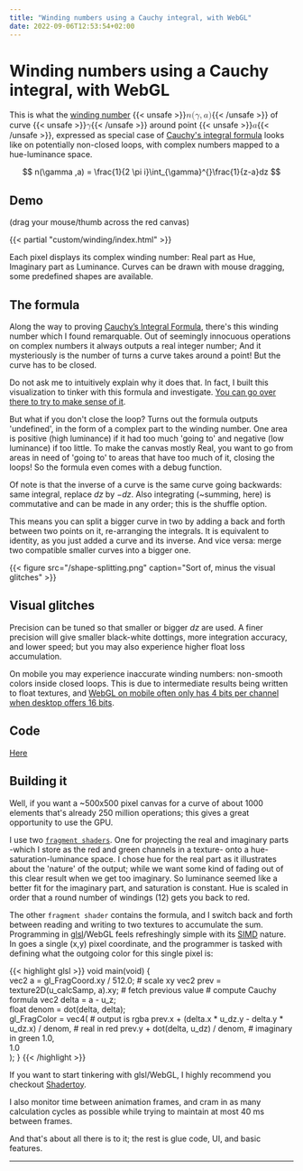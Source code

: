 ```yaml
---
title: "Winding numbers using a Cauchy integral, with WebGL"
date: 2022-09-06T12:53:54+02:00
---
```


# Winding numbers using a Cauchy integral, with WebGL

This is what the [winding number](https://en.wikipedia.org/wiki/Winding_number) {{< unsafe >}}<mjx-container class="MathJax CtxtMenu_Attached_0" jax="CHTML" tabindex="0" ctxtmenu_counter="0" style="font-size: 113.1%; position: relative;"><mjx-math class="MJX-TEX" aria-hidden="true"><mjx-mi class="mjx-i"><mjx-c class="mjx-c1D45B TEX-I"></mjx-c></mjx-mi><mjx-mo class="mjx-n"><mjx-c class="mjx-c28"></mjx-c></mjx-mo><mjx-mi class="mjx-i"><mjx-c class="mjx-c1D6FE TEX-I"></mjx-c></mjx-mi><mjx-mo class="mjx-n"><mjx-c class="mjx-c2C"></mjx-c></mjx-mo><mjx-mi class="mjx-i" space="2"><mjx-c class="mjx-c1D44E TEX-I"></mjx-c></mjx-mi><mjx-mo class="mjx-n"><mjx-c class="mjx-c29"></mjx-c></mjx-mo></mjx-math><mjx-assistive-mml unselectable="on" display="inline"><math xmlns="http://www.w3.org/1998/Math/MathML"><mi>n</mi><mo stretchy="false">(</mo><mi>γ</mi><mo>,</mo><mi>a</mi><mo stretchy="false">)</mo></math></mjx-assistive-mml></mjx-container>{{< /unsafe >}} of curve {{< unsafe >}}<mjx-container class="MathJax CtxtMenu_Attached_0" jax="CHTML" tabindex="0" ctxtmenu_counter="1" style="font-size: 113.1%; position: relative;"><mjx-math class="MJX-TEX" aria-hidden="true"><mjx-mi class="mjx-i"><mjx-c class="mjx-c1D6FE TEX-I"></mjx-c></mjx-mi></mjx-math><mjx-assistive-mml unselectable="on" display="inline"><math xmlns="http://www.w3.org/1998/Math/MathML"><mi>γ</mi></math></mjx-assistive-mml></mjx-container>{{< /unsafe >}} around point {{< unsafe >}}<mjx-container class="MathJax CtxtMenu_Attached_0" jax="CHTML" tabindex="0" ctxtmenu_counter="3" style="font-size: 113.1%; position: relative;"><mjx-math class="MJX-TEX" aria-hidden="true"><mjx-mi class="mjx-i"><mjx-c class="mjx-c1D44E TEX-I"></mjx-c></mjx-mi></mjx-math><mjx-assistive-mml unselectable="on" display="inline"><math xmlns="http://www.w3.org/1998/Math/MathML"><mi>a</mi></math></mjx-assistive-mml></mjx-container>{{< /unsafe >}}, expressed as special case of [Cauchy's integral formula](https://en.wikipedia.org/wiki/Cauchy%27s_integral_formula) looks like on potentially non-closed loops, with complex numbers mapped to a hue-luminance space.

$$ n(\gamma ,a) = \frac{1}{2 \pi i}\int_{\gamma}^{}\frac{1}{z-a}dz $$

## Demo

(drag your mouse/thumb across the red canvas)

{{< partial "custom/winding/index.html" >}}

Each pixel displays its complex winding number: Real part as Hue, Imaginary part as Luminance. Curves can be drawn with mouse dragging, some predefined shapes are available.

## The formula

Along the way to proving [Cauchy’s Integral Formula](https://en.wikipedia.org/wiki/Cauchy%27s_integral_formula), there's this winding number which I found remarquable. 
Out of seemingly innocuous operations on complex numbers it always outputs a real integer number; And it mysteriously is the number of turns a curve takes around a point! But the curve has to be closed.

Do not ask me to intuitively explain why it does that. In fact, I built this visualization to tinker with this formula and investigate. [You can go over there to try to make sense of it](https://math.stackexchange.com/questions/4054/intuitive-explanation-of-cauchys-integral-formula-in-complex-analysis).

But what if you don't close the loop? Turns out the formula outputs 'undefined', in the form of a complex part to the winding number. One area is positive (high luminance) if it had too much 'going to' and negative (low luminance) if too little. To make the canvas mostly Real, you want to go from areas in need of 'going to' to areas that have too much of it, closing the loops! So the formula even comes with a debug function.

Of note is that the inverse of a curve is the same curve going backwards: same integral, replace $dz$ by $-dz$. Also integrating (~summing, here) is commutative and can be made in any order; this is the shuffle option. 

This means you can split a bigger curve in two by adding a back and forth between two points on it, re-arranging the integrals. It is equivalent to identity, as you just added a curve and its inverse. And vice versa: merge two compatible smaller curves into a bigger one.

{{< figure src="/shape-splitting.png" caption="Sort of, minus the visual glitches" >}}

## Visual glitches

Precision can be tuned so that smaller or bigger $dz$ are used. A finer precision will give smaller black-white dottings, more integration accuracy, and lower speed; but you may also experience higher float loss accumulation.

On mobile you may experience inaccurate winding numbers: non-smooth colors inside closed loops. This is due to intermediate results being written to float textures, and [WebGL on mobile often only has 4 bits per channel when desktop offers 16 bits](https://webglfundamentals.org/webgl/lessons/webgl-precision-issues.html#texture-formats).

## Code

[Here](https://github.com/benoitparis/winding-contour-cauchy)

## Building it 

Well, if you want a ~500x500 pixel canvas for a curve of about 1000 elements that's already 250 million operations; this gives a great opportunity to use the GPU.

I use two [`fragment shaders`](https://www.khronos.org/opengl/wiki/Fragment_Shader). One for projecting the real and imaginary parts -which I store as the red and green channels in a texture- onto a hue-saturation-luminance space. I chose hue for the real part as it illustrates about the 'nature' of the output; while we want some kind of fading out of this clear result when we get too imaginary. So luminance seemed like a better fit for the imaginary part, and saturation is constant. Hue is scaled in order that a round number of windings (12) gets you back to red.

The other `fragment shader` contains the formula, and I switch back and forth between reading and writing to two textures to accumulate the sum. Programming in [glsl](https://en.wikipedia.org/wiki/OpenGL_Shading_Language)/WebGL feels refreshingly simple with its [SIMD](https://en.wikipedia.org/wiki/Single_instruction,_multiple_data) nature. In goes a single (x,y) pixel coordinate, and the programmer is tasked with defining what the outgoing color for this single pixel is:

{{< highlight glsl >}}
void main(void) {                                                
    vec2 a = gl_FragCoord.xy / 512.0;                  # scale xy
    vec2 prev = texture2D(u_calcSamp, a).xy;           # fetch previous value
                                                       # compute Cauchy formula
    vec2 delta = a - u_z;                              
    float denom = dot(delta, delta);                          
    gl_FragColor = vec4(                                        # output is rgba
        prev.x + (delta.x * u_dz.y - delta.y * u_dz.x) / denom, # real in red
        prev.y + dot(delta, u_dz) / denom,                      # imaginary in green
        1.0,                                                    
        1.0                                                     
    );
}
{{< /highlight >}}

If you want to start tinkering with glsl/WebGL, I highly recommend you checkout [Shadertoy](https://www.shadertoy.com/).

I also monitor time between animation frames, and cram in as many calculation cycles as possible while trying to maintain at most 40 ms between frames.

And that's about all there is to it; the rest is glue code, UI, and basic features.

----